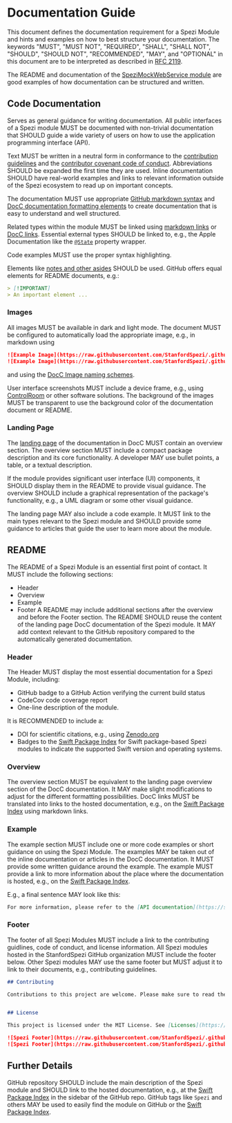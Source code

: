 <!--

This source file is part of the Stanford Spezi open-source project

SPDX-FileCopyrightText: 2022 Stanford University and the project authors (see CONTRIBUTORS.md)

SPDX-License-Identifier: MIT

-->

# Documentation Guide

This document defines the documentation requirement for a Spezi Module and hints and examples on how to best structure your documentation.
The keywords "MUST", "MUST NOT", "REQUIRED", "SHALL", "SHALL NOT", "SHOULD", "SHOULD NOT", "RECOMMENDED", "MAY", and "OPTIONAL" in this document are to be interpreted as described in [RFC 2119](https://www.ietf.org/rfc/rfc2119.txt).

The README and documentation of the [SpeziMockWebService module](https://github.com/StanfordSpezi/SpeziMockWebService) are good examples of how documentation can be structured and written.


## Code Documentation

Serves as general guidance for writing documentation.
All public interfaces of a Spezi module MUST be documented with non-trivial documentation that SHOULD guide a wide variety of users on how to use the application programming interface (API).

Text MUST be written in a neutral form in conformance to the [contribution guidelines](https://github.com/StanfordSpezi/.github/blob/main/CONTRIBUTING.md) and the [contributor covenant code of conduct](https://github.com/StanfordSpezi/.github/blob/main/CODE_OF_CONDUCT.md).
Abbreviations SHOULD be expanded the first time they are used.
Inline documentation SHOULD have real-world examples and links to relevant information outside of the Spezi ecosystem to read up on important concepts.

The documentation MUST use appropriate [GitHub markdown syntax](https://docs.github.com/en/get-started/writing-on-github/getting-started-with-writing-and-formatting-on-github/basic-writing-and-formatting-syntax) and [DocC documentation formatting elements](https://www.swift.org/documentation/docc/formatting-your-documentation-content) to create documentation that is easy to understand and well structured. 

Related types within the module MUST be linked using [markdown links](https://docs.github.com/en/get-started/writing-on-github/getting-started-with-writing-and-formatting-on-github/basic-writing-and-formatting-syntax#links) or [DocC links](https://www.swift.org/documentation/docc/formatting-your-documentation-content#Link-to-Symbols-and-Other-Content).
Essential external types SHOULD be linked to, e.g., the Apple Documentation like the [`@State`](https://developer.apple.com/documentation/swiftui/state) property wrapper.

Code examples MUST use the proper syntax highlighting.

Elements like [notes and other asides](https://www.swift.org/documentation/docc/documenting-a-swift-framework-or-package) SHOULD be used.
GitHub offers equal elements for README documents, e.g.:
```md
> [!IMPORTANT] 
> An important element ...
```


### Images

All images MUST be available in dark and light mode.
The document MUST be configured to automatically load the appropriate image, e.g., in markdown using
```md
![Example Image](https://raw.githubusercontent.com/StanfordSpezi/.github/main/Example.png#gh-light-mode-only)
![Example Image](https://raw.githubusercontent.com/StanfordSpezi/.github/main/Example~dark.png#gh-dark-mode-only)
```
and using the [DocC Image naming schemes](https://developer.apple.com/documentation/docc/image#Provide-Image-Variants).

User interface screenshots MUST include a device frame, e.g., using [ControlRoom](https://github.com/twostraws/ControlRoom) or other software solutions. The background of the images MUST be transparent to use the background color of the documentation document or README.


### Landing Page

The [landing page](https://www.swift.org/documentation/docc/documenting-a-swift-framework-or-package) of the documentation in DocC MUST contain an overview section.
The overview section MUST include a compact package description and its core functionality.
A developer MAY use bullet points, a table, or a textual description.

If the module provides significant user interface (UI) components, it SHOULD display them in the README to provide visual guidance.
The overview SHOULD include a graphical representation of the package's functionality, e.g., a UML diagram or some other visual guidance.

The landing page MAY also include a code example.
It MUST link to the main types relevant to the Spezi module and SHOULD provide some guidance to articles that guide the user to learn more about the module.


## README

The README of a Spezi Module is an essential first point of contact.
It MUST include the following sections:
- Header
- Overview
- Example
- Footer
A README may include additional sections after the overview and before the Footer section.
The README SHOULD reuse the content of the landing page DocC documentation of the Spezi module. It MAY add context relevant to the GitHub repository compared to the automatically generated documentation.


### Header

The Header MUST display the most essential documentation for a Spezi Module, including:
- GitHub badge to a GitHub Action verifying the current build status
- CodeCov code coverage report
- One-line description of the module.

It is RECOMMENDED to include a:
- DOI for scientific citations, e.g., using [Zenodo.org](zenodo.org)
- Badges to the [Swift Package Index](https://swiftpackageindex.com) for Swift package-based Spezi modules to indicate the supported Swift version and operating systems.


### Overview

The overview section MUST be equivalent to the landing page overview section of the DocC documentation.
It MAY make slight modifications to adjust for the different formatting possibilities.
DocC links MUST be translated into links to the hosted documentation, e.g., on the [Swift Package Index](https://swiftpackageindex.com) using markdown links.


### Example

The example section MUST include one or more code examples or short guidance on using the Spezi Module.
The examples MAY be taken out of the inline documentation or articles in the DocC documentation.
It MUST provide some written guidance around the example.
The example MUST provide a link to more information about the place where the documentation is hosted, e.g., on the [Swift Package Index](https://swiftpackageindex.com).

E.g., a final sentence MAY look like this:
```md
For more information, please refer to the [API documentation](https://swiftpackageindex.com/StanfordSpezi/SpeziMockWebService/documentation).
```

### Footer

The footer of all Spezi Modules MUST include a link to the contributing guidlines, code of conduct, and license information.
All Spezi modules hosted in the StanfordSpezi GitHub organization MUST include the footer below.
Other Spezi modules MAY use the same footer but MUST adjust it to link to their documents, e.g., contributing guidelines.
```md
## Contributing

Contributions to this project are welcome. Please make sure to read the [contribution guidelines](https://github.com/StanfordSpezi/.github/blob/main/CONTRIBUTING.md) and the [contributor covenant code of conduct](https://github.com/StanfordSpezi/.github/blob/main/CODE_OF_CONDUCT.md) first.


## License

This project is licensed under the MIT License. See [Licenses](https://github.com/StanfordSpezi/SpeziContact/tree/main/LICENSES) for more information.

![Spezi Footer](https://raw.githubusercontent.com/StanfordSpezi/.github/main/assets/Footer.png#gh-light-mode-only)
![Spezi Footer](https://raw.githubusercontent.com/StanfordSpezi/.github/main/assets/Footer~dark.png#gh-dark-mode-only)
```

## Further Details

GitHub repository SHOULD include the main description of the Spezi module and SHOULD link to the hosted documentation, e.g., at the [Swift Package Index](https://swiftpackageindex.com) in the sidebar of the GitHub repo.
GitHub tags like `Spezi` and others MAY be used to easily find the module on GitHub or the [Swift Package Index](https://swiftpackageindex.com).
